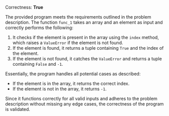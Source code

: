 Correctness: **True**

The provided program meets the requirements outlined in the problem description. The function `func_1` takes an array and an element as input and correctly performs the following:

1. It checks if the element is present in the array using the `index` method, which raises a `ValueError` if the element is not found.
2. If the element is found, it returns a tuple containing `True` and the index of the element.
3. If the element is not found, it catches the `ValueError` and returns a tuple containing `False` and `-1`.

Essentially, the program handles all potential cases as described:
- If the element is in the array, it returns the correct index.
- If the element is not in the array, it returns `-1`.

Since it functions correctly for all valid inputs and adheres to the problem description without missing any edge cases, the correctness of the program is validated.